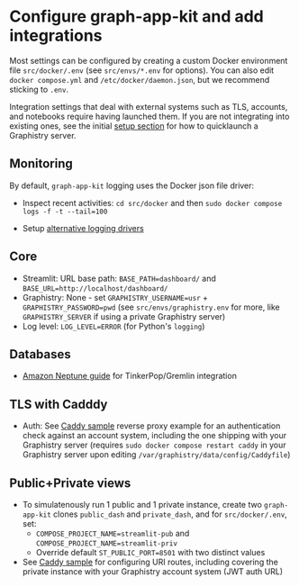 # Configure graph-app-kit and add integrations

Most settings can be configured by creating a custom Docker environment file `src/docker/.env` (see `src/envs/*.env` for options). You can also edit `docker compose.yml` and `/etc/docker/daemon.json`, but we recommend sticking to `.env`.

Integration settings that deal with external systems such as TLS, accounts, and notebooks require having launched them. If you are not integrating into existing ones, see the initial [setup section](setup.md) for how to quicklaunch a Graphistry server.

## Monitoring

By default, `graph-app-kit` logging uses the Docker json file driver:

* Inspect recent activities: `cd src/docker` and then `sudo docker compose logs -f -t --tail=100`

* Setup [alternative logging drivers](https://docs.docker.com/config/containers/logging/configure/)

## Core

* Streamlit: URL base path: `BASE_PATH=dashboard/` and `BASE_URL=http://localhost/dashboard/`
* Graphistry: None - set `GRAPHISTRY_USERNAME=usr` + `GRAPHISTRY_PASSWORD=pwd` (see `src/envs/graphistry.env` for more, like `GRAPHISTRY_SERVER` if using a private Graphistry server)
* Log level: `LOG_LEVEL=ERROR` (for Python's `logging`)

## Databases

* [Amazon Neptune guide](docs/neptune.md) for TinkerPop/Gremlin integration

## TLS with Cadddy

* Auth: See [Caddy sample](src/caddy/Caddyfile) reverse proxy example for an authentication check against an account system, including the one shipping with your Graphistry server (requires `sudo docker compose restart caddy` in your Graphistry server upon editing `/var/graphistry/data/config/Caddyfile`)

## Public+Private views
* To simulatenously run 1 public and 1 private instance, create two `graph-app-kit` clones `public_dash` and `private_dash`, and for `src/docker/.env`, set:
  * `COMPOSE_PROJECT_NAME=streamlit-pub` and `COMPOSE_PROJECT_NAME=streamlit-priv`
  * Override default `ST_PUBLIC_PORT=8501` with two distinct values
* See [Caddy sample](src/caddy/Caddyfile) for configuring URI routes, including covering the private instance with your Graphistry account system (JWT auth URL)